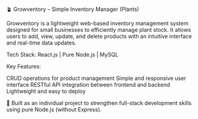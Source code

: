 🪴 Growventory – Simple Inventory Manager (Plants)

Growventory is a lightweight web-based inventory management system designed for small businesses to efficiently manage plant stock. It allows users to add, view, update, and delete products with an intuitive interface and real-time data updates.

Tech Stack: React.js | Pure Node.js | MySQL

Key Features:

CRUD operations for product management
Simple and responsive user interface
RESTful API integration between frontend and backend
Lightweight and easy to deploy

🚀 Built as an individual project to strengthen full-stack development skills using pure Node.js (without Express).

